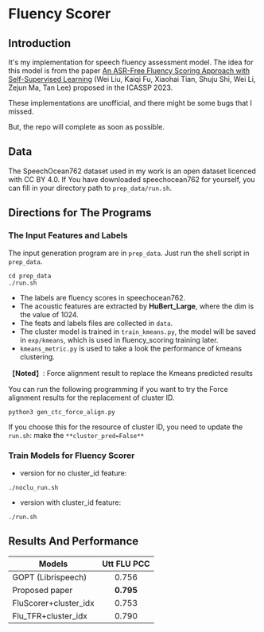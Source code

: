 # Fluency Scorer

## Introduction
It's my implementation for speech fluency assessment model. 
The idea for this model is from the paper [An ASR-Free Fluency Scoring Approach with Self-Supervised Learning](<https://arxiv.org/abs/2302.09928>) (Wei Liu, Kaiqi Fu, Xiaohai Tian, Shuju Shi, Wei Li, Zejun Ma, Tan Lee) proposed in the ICASSP 2023.

These implementations are unofficial, and there might be some bugs that I missed.

But, the repo will complete as soon as possible.

## Data
The SpeechOcean762 dataset used in my work is an open dataset licenced with CC BY 4.0. 
If You have downloaded speechocean762 for yourself, you can fill in your directory path to `prep_data/run.sh`.

## Directions for The Programs
### The Input Features and Labels
The input generation program are in `prep_data`.
Just run the shell script in `prep_data`.
```
cd prep_data
./run.sh
```
- The labels are fluency scores in speechocean762.
- The acoustic features are extracted by **HuBert_Large**, where the dim is the value of 1024.
- The feats and labels files are collected in `data`.
- The cluster model is trained in `train_kmeans.py`, the model will be saved in `exp/kmeans`, which is used in fluency_scoring training later. 
- `kmeans_metric.py` is used to take a look the performance of kmeans clustering.

【**Noted**】: Force alignment result to replace the Kmeans predicted results

You can run the following programming if you want to try the Force alignment results for the replacement of cluster ID. 
```
python3 gen_ctc_force_align.py
```
If you choose this for the resource of cluster ID, you need to update the `run.sh`: make the `**cluster_pred=False**`

### Train Models for Fluency Scorer
- version for no cluster_id feature:
```
./noclu_run.sh
```
- version with cluster_id feature:
```
./run.sh
```

## Results And Performance

| Models             | Utt FLU PCC |
|--------------------|:------------:|
| GOPT (Librispeech)    |     0.756    |
| Proposed paper        |   **0.795**  |
| FluScorer+cluster_idx |     0.753    |
| Flu_TFR+cluster_idx   |     0.790    |
